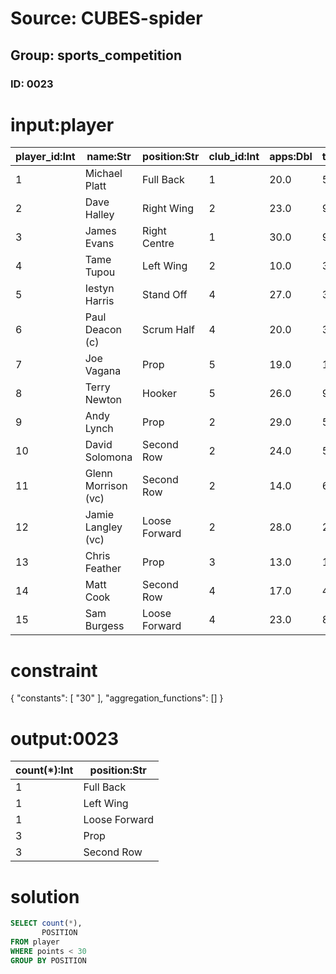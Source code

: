 # Source: CUBES-spider
## Group: sports_competition
### ID: 0023

# input:player

| player_id:Int | name:Str | position:Str | club_id:Int | apps:Dbl | tries:Dbl | goals:Str | points:Dbl |
|---|---|---|---|---|---|---|---|
| 1 | Michael Platt | Full Back | 1 | 20.0 | 5.0 | 0 | 20.0 |
| 2 | Dave Halley | Right Wing | 2 | 23.0 | 9.0 | 0 | 36.0 |
| 3 | James Evans | Right Centre | 1 | 30.0 | 9.0 | 0 | 36.0 |
| 4 | Tame Tupou | Left Wing | 2 | 10.0 | 3.0 | 0 | 12.0 |
| 5 | Iestyn Harris | Stand Off | 4 | 27.0 | 3.0 | 50/60 | 110.0 |
| 6 | Paul Deacon (c) | Scrum Half | 4 | 20.0 | 3.0 | 90/106 | 188.0 |
| 7 | Joe Vagana | Prop | 5 | 19.0 | 1.0 | 0/1 | 4.0 |
| 8 | Terry Newton | Hooker | 5 | 26.0 | 9.0 | 0 | 36.0 |
| 9 | Andy Lynch | Prop | 2 | 29.0 | 5.0 | 0 | 20.0 |
| 10 | David Solomona | Second Row | 2 | 24.0 | 5.0 | 0 | 20.0 |
| 11 | Glenn Morrison (vc) | Second Row | 2 | 14.0 | 6.0 | 0 | 24.0 |
| 12 | Jamie Langley (vc) | Loose Forward | 2 | 28.0 | 2.0 | 0 | 8.0 |
| 13 | Chris Feather | Prop | 3 | 13.0 | 1.0 | 0 | 4.0 |
| 14 | Matt Cook | Second Row | 4 | 17.0 | 4.0 | 0 | 16.0 |
| 15 | Sam Burgess | Loose Forward | 4 | 23.0 | 8.0 | 0 | 32.0 |

# constraint

{
  "constants": [
    "30"
  ],
  "aggregation_functions": []
}

# output:0023

| count(*):Int | position:Str |
|---|---|
| 1 | Full Back |
| 1 | Left Wing |
| 1 | Loose Forward |
| 3 | Prop |
| 3 | Second Row |

# solution

```sql
SELECT count(*),
       POSITION
FROM player
WHERE points < 30
GROUP BY POSITION
```
